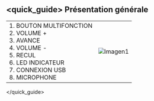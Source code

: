 ## <quick_guide> Présentation générale

|  |  |
|:-------|:-------|
|1.	BOUTON MULTIFONCTION <br> 2.	VOLUME + <br> 3.	AVANCE <br> 4.	VOLUME -<br> 5.	RECUL<br> 6.	LED INDICATEUR<br> 7.	CONNEXION USB <br> 8.	MICROPHONE|![Imagen1](http://static.energysistem.com/images/manuals/39930/52e7dcfe953ce.jpg)|
</quick_guide>
